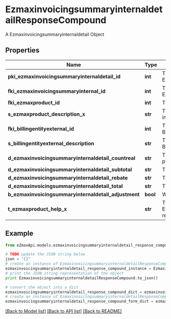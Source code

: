 # EzmaxinvoicingsummaryinternaldetailResponseCompound

A Ezmaxinvoicingsummaryinternaldetail Object

## Properties

Name | Type | Description | Notes
------------ | ------------- | ------------- | -------------
**pki_ezmaxinvoicingsummaryinternaldetail_id** | **int** | The unique ID of the Ezmaxinvoicingsummaryinternaldetail | [optional] 
**fki_ezmaxinvoicingsummaryinternal_id** | **int** | The unique ID of the Ezmaxinvoicingsummaryinternal | [optional] 
**fki_ezmaxproduct_id** | **int** | The unique ID of the Ezmaxproduct | 
**s_ezmaxproduct_description_x** | **str** | The description of the Ezmaxproduct in the language of the requester | 
**fki_billingentityexternal_id** | **int** | The unique ID of the Billingentityexternal | 
**s_billingentityexternal_description** | **str** | The description of the Billingentityexternal | 
**d_ezmaxinvoicingsummaryinternaldetail_countreal** | **str** | The count item invoiced for the product | 
**d_ezmaxinvoicingsummaryinternaldetail_subtotal** | **str** | The subtotal invoiced for the product | 
**d_ezmaxinvoicingsummaryinternaldetail_rebate** | **str** | The rebate for the product | 
**d_ezmaxinvoicingsummaryinternaldetail_total** | **str** | The total invoiced for the product | 
**b_ezmaxinvoicingsummaryinternaldetail_adjustment** | **bool** | Whether if it&#39;s an adjustment | 
**t_ezmaxproduct_help_x** | **str** | The help message of the Ezmaxproduct in the language of the requester | 

## Example

```python
from eZmaxApi.models.ezmaxinvoicingsummaryinternaldetail_response_compound import EzmaxinvoicingsummaryinternaldetailResponseCompound

# TODO update the JSON string below
json = "{}"
# create an instance of EzmaxinvoicingsummaryinternaldetailResponseCompound from a JSON string
ezmaxinvoicingsummaryinternaldetail_response_compound_instance = EzmaxinvoicingsummaryinternaldetailResponseCompound.from_json(json)
# print the JSON string representation of the object
print EzmaxinvoicingsummaryinternaldetailResponseCompound.to_json()

# convert the object into a dict
ezmaxinvoicingsummaryinternaldetail_response_compound_dict = ezmaxinvoicingsummaryinternaldetail_response_compound_instance.to_dict()
# create an instance of EzmaxinvoicingsummaryinternaldetailResponseCompound from a dict
ezmaxinvoicingsummaryinternaldetail_response_compound_form_dict = ezmaxinvoicingsummaryinternaldetail_response_compound.from_dict(ezmaxinvoicingsummaryinternaldetail_response_compound_dict)
```
[[Back to Model list]](../README.md#documentation-for-models) [[Back to API list]](../README.md#documentation-for-api-endpoints) [[Back to README]](../README.md)



